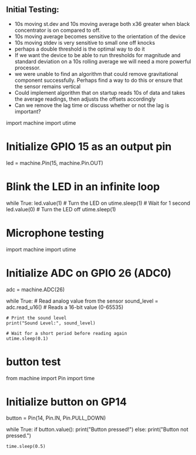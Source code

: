 ## Initial Testing:
- 10s moving st.dev and 10s moving average both x36 greater when black concentrator is on compared to off.
- 10s moving average becomes sensitive to the orientation of the device
- 10s moving stdev is very sensitive to small one off knocks
- perhaps a double threshold is the optimal way to do it
- If we want the device to be able to run thresholds for magnitude and standard deviation on a 10s rolling average we will need a more powerful processor.
- we were unable to find an algorithm that could remove gravitational component successfully. Perhaps find a way to do this or ensure that the sensor remains vertical
- Could implement algorithm that on startup reads 10s of data and takes the average readings, then adjusts the offsets accordingly
- Can we remove the lag time or discuss whether or not the lag is important?

import machine
import utime

# Initialize GPIO 15 as an output pin
led = machine.Pin(15, machine.Pin.OUT)

# Blink the LED in an infinite loop
while True:
    led.value(1)  # Turn the LED on
    utime.sleep(1)  # Wait for 1 second
    led.value(0)  # Turn the LED off
    utime.sleep(1)



# Microphone testing

import machine
import utime

# Initialize ADC on GPIO 26 (ADC0)
adc = machine.ADC(26)

while True:
    # Read analog value from the sensor
    sound_level = adc.read_u16()  # Reads a 16-bit value (0-65535)
    
    # Print the sound level
    print("Sound Level:", sound_level)
    
    # Wait for a short period before reading again
    utime.sleep(0.1)

# button test

from machine import Pin
import time

# Initialize button on GP14
button = Pin(14, Pin.IN, Pin.PULL_DOWN)

while True:
    if button.value():
        print("Button pressed!")
    else:
        print("Button not pressed.")
    
    time.sleep(0.5)
